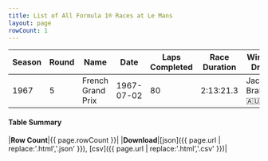 ```yaml
---
title: List of All Formula 1® Races at Le Mans
layout: page
rowCount: 1
---
```


| Season | Round | Name | Date | Laps Completed | Race Duration | Winning Driver | Winning Constructor |
|--|--|--|--|--|--|--|--|
| 1967 | 5 | French Grand Prix | 1967-07-02 | 80 | 2:13:21.3 | Jack Brabham 🇦🇺 | Brabham-Repco 🇬🇧 |

#### Table Summary

|**Row Count**|{{ page.rowCount }}|
|**Download**|[json]({{ page.url | replace:'.html','.json' }}), [csv]({{ page.url | replace:'.html','.csv' }})|
